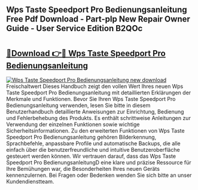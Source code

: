 ## Wps Taste Speedport Pro Bedienungsanleitung Free Pdf Download - Part-plp New Repair Owner Guide - User Service Edition B2QOc

# <h2><a href="http://df19z8e.blite.top/?on=Wps+Taste+Speedport+Pro+Bedienungsanleitung">🔗Download 👉🔴 Wps Taste Speedport Pro Bedienungsanleitung</a></h2>

[![Wps Taste Speedport Pro Bedienungsanleitung new download](https://i.imgur.com/lujVjoI.png)](http://df19z8e.blite.top/?on=Wps+Taste+Speedport+Pro+Bedienungsanleitung)
Freischaltwert Dieses Handbuch zeigt den vollen Wert Ihres neuen Wps Taste Speedport Pro Bedienungsanleitung mit detaillierten Erklärungen der Merkmale und Funktionen. Bevor Sie Ihren Wps Taste Speedport Pro Bedienungsanleitung verwenden, lesen Sie bitte in diesem Benutzerhandbuch detaillierte Anweisungen zur Einrichtung, Bedienung und Fehlerbehebung des Produkts. Es enthält schrittweise Anleitungen zur Verwendung der einzelnen Funktionen sowie wichtige Sicherheitsinformationen. Zu den erweiterten Funktionen von Wps Taste Speedport Pro Bedienungsanleitung gehören Bilderkennung, Sprachbefehle, anpassbare Profile und automatische Backups, die alle einfach über die benutzerfreundliche und intuitive Benutzeroberfläche gesteuert werden können. Wir vertrauen darauf, dass das Wps Taste Speedport Pro BedienungsanleitungD eine klare und präzise Ressource für Ihre Bemühungen war, die Besonderheiten Ihres neuen Geräts kennenzulernen. Bei Fragen oder Bedenken wenden Sie sich bitte an unser Kundendienstteam.
